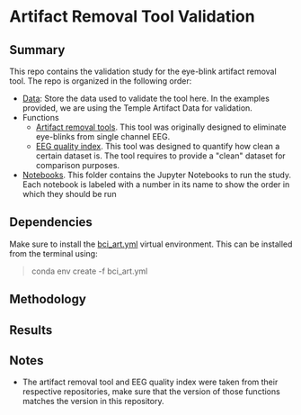 # Artifact Removal Tool Validation

## Summary
This repo contains the validation study for the eye-blink artifact removal tool. The repo is organized in the following order: 
- [Data](./Data/): Store the data used to validate the tool here. In the examples provided, we are using the Temple Artifact Data for validation.
- Functions
    - [Artifact removal tools](). This tool was originally designed to eliminate eye-blinks from single channel EEG.
    - [EEG quality index](). This tool was designed to quantify how clean a certain dataset is. The tool requires to provide a "clean" dataset for comparison purposes.
- [Notebooks](). This folder contains the Jupyter Notebooks to run the study. Each notebook is labeled with a number in its name to show the order in which they should be run

## Dependencies
Make sure to install the [bci_art.yml](./bci_art.yml) virtual environment. This can be installed from the terminal using:

> conda env create -f bci_art.yml

## Methodology


## Results

## Notes
- The artifact removal tool and EEG quality index were taken from their respective repositories, make sure that the version of those functions matches the version in this repository.
